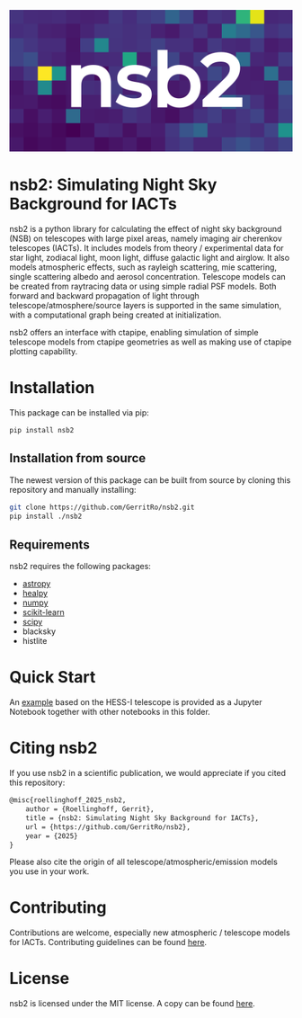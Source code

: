 <!-- language: lang-none -->
![nsb2 logo](assets/nsb2logo.png)

# nsb2: Simulating Night Sky Background for IACTs

nsb2 is a python library for calculating the effect of night sky background (NSB) on telescopes with large pixel areas, namely imaging air cherenkov telescopes (IACTs). It includes models from theory / experimental data for star light, zodiacal light, moon light, diffuse galactic light and airglow. It also models atmospheric effects, such as rayleigh scattering, mie scattering, single scattering albedo and aerosol concentration. Telescope models can be created from raytracing data or using simple radial PSF models. Both forward and backward propagation of light through telescope/atmosphere/source layers is supported in the same simulation, with a computational graph being created at initialization.

nsb2 offers an interface with ctapipe, enabling simulation of simple telescope models from ctapipe geometries as well as making use of ctapipe plotting capability.

# Installation
This package can be installed via pip:

```bash
pip install nsb2
```

## Installation from source
The newest version of this package can be built from source by cloning this repository and manually installing:

```bash
git clone https://github.com/GerritRo/nsb2.git
pip install ./nsb2
```

## Requirements
nsb2 requires the following packages:
- [astropy](https://github.com/astropy/astropy)
- [healpy](https://github.com/healpy/healpy)
- [numpy](https://github.com/numpy/numpy)
- [scikit-learn](https://github.com/scikit-learn/scikit-learn)
- [scipy](https://github.com/scipy/scipy)
- blacksky
- histlite

# Quick Start
An [example](examples/HESSI_Tutorial.ipynb) based on the HESS-I telescope is provided as a Jupyter Notebook together with other notebooks in this folder.

# Citing nsb2
If you use nsb2 in a scientific publication, we would appreciate if you cited this repository:

```
@misc{roellinghoff_2025_nsb2,
    author = {Roellinghoff, Gerrit},
    title = {nsb2: Simulating Night Sky Background for IACTs},
    url = {https://github.com/GerritRo/nsb2},
    year = {2025}
}
```
Please also cite the origin of all telescope/atmospheric/emission models you use in your work.

# Contributing
Contributions are welcome, especially new atmospheric / telescope models for IACTs. Contributing guidelines can be found [here](CONTRIBUTING.md).

# License
nsb2 is licensed under the MIT license. A copy can be found [here](LICENSE).